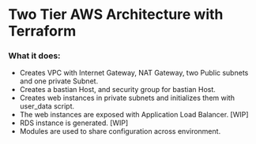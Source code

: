 # Two Tier AWS Architecture with Terraform

### What it does:

- Creates VPC with Internet Gateway, NAT Gateway, two Public subnets and one private Subnet.
- Creates a bastian Host, and security group for bastian Host.
- Creates web instances in private subnets and initializes them with user_data script.
- The web instances are exposed with Application Load Balancer. [WIP]
- RDS instance is generated. [WIP]
- Modules are used to share configuration across environment.
